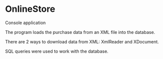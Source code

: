 # OnlineStore
 Console application

The program loads the purchase data from an XML file into the database.

There are 2 ways to download data from XML: XmlReader and XDocument.

SQL queries were used to work with the database.